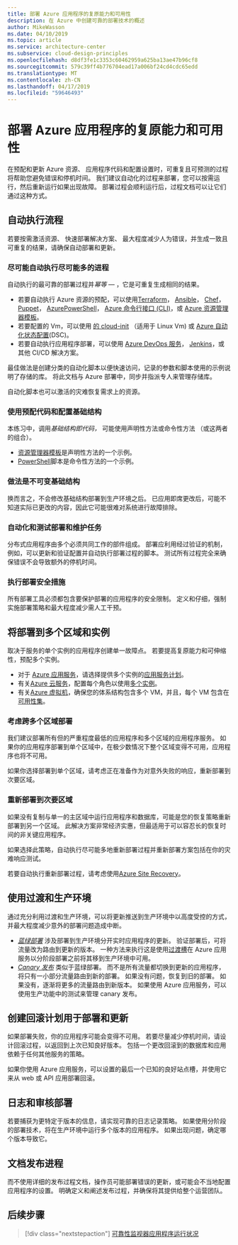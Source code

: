 ```yaml
---
title: 部署 Azure 应用程序的复原能力和可用性
description: 在 Azure 中创建可靠的部署技术的概述
author: MikeWasson
ms.date: 04/10/2019
ms.topic: article
ms.service: architecture-center
ms.subservice: cloud-design-principles
ms.openlocfilehash: d8df3fe1c3353c60462959a625ba13ae47b96cf8
ms.sourcegitcommit: 579c39ff4b776704ead17a006bf24cd4cdc65edd
ms.translationtype: MT
ms.contentlocale: zh-CN
ms.lasthandoff: 04/17/2019
ms.locfileid: "59646493"
---
```

# <a name="deploying-azure-applications-for-resiliency-and-availability"></a>部署 Azure 应用程序的复原能力和可用性

在预配和更新 Azure 资源、 应用程序代码和配置设置时，可重复且可预测的过程将帮助您避免错误和停机时间。 我们建议自动化的过程来部署，您可以按需运行，然后重新运行如果出现故障。 部署过程会顺利运行后，过程文档可以让它们通过这种方式。

## <a name="automate-processes"></a>自动执行流程

若要按需激活资源、 快速部署解决方案、 最大程度减少人为错误，并生成一致且可重复的结果，请确保自动部署和更新。

### <a name="automate-as-many-processes-as-possible"></a>尽可能自动执行尽可能多的进程

自动执行的最可靠的部署过程并*幂等* &mdash; ，它是可重复生成相同的结果。

- 若要自动执行 Azure 资源的预配，可以使用[Terraform](/azure/virtual-machines/windows/infrastructure-automation#terraform)， [Ansible](/azure/virtual-machines/windows/infrastructure-automation#ansible)， [Chef](/azure/virtual-machines/windows/infrastructure-automation#chef)， [Puppet](/azure/virtual-machines/windows/infrastructure-automation#puppet)， [AzurePowerShell](/powershell/azure/overview)， [Azure 命令行接口 (CLI)](/cli/azure)，或 [Azure 资源管理器模板](/azure/azure-resource-manager/resource-group-overview#template-deployment)。
- 若要配置的 Vm，可以使用 [的 cloud-init](/azure/virtual-machines/windows/infrastructure-automation#cloud-init) （适用于 Linux Vm) 或 [Azure 自动化状态配置](/azure/automation/automation-dsc-overview)(DSC)。
- 若要自动执行应用程序部署，可以使用 [Azure DevOps 服务](/azure/virtual-machines/windows/infrastructure-automation#azure-devops-services)， [Jenkins](/azure/virtual-machines/windows/infrastructure-automation#jenkins)，或其他 CI/CD 解决方案。

最佳做法是创建分类的自动化脚本以便快速访问，记录的参数和脚本使用的示例说明了存储的库。 将此文档与 Azure 部署中，同步并指派专人来管理存储库。

自动化脚本也可以激活的灾难恢复需求上的资源。

### <a name="use-code-to-provision-and-configure-infrastructure"></a>使用预配代码和配置基础结构

本练习中，调用*基础结构即代码，* 可能使用声明性方法或命令性方法 （或这两者的组合）。

- [资源管理器模板](/azure/azure-resource-manager/resource-group-overview#template-deployment)是声明性方法的一个示例。
- [PowerShell](/powershell/azure/overview)脚本是命令性方法的一个示例。

### <a name="practice-immutable-infrastructure"></a>做法是不可变基础结构

换而言之，不会修改基础结构部署到生产环境之后。 已应用即席更改后，可能不知道实际已更改的内容，因此它可能很难对系统进行故障排除。

### <a name="automate-and-test-deployment-and-maintenance-tasks"></a>自动化和测试部署和维护任务

分布式应用程序由多个必须共同工作的部件组成。 部署应利用经过验证的机制，例如，可以更新和验证配置并自动执行部署过程的脚本。 测试所有过程完全来确保错误不会导致额外的停机时间。

### <a name="implement-deployment-security-measures"></a>执行部署安全措施

所有部署工具必须都包含要保护部署的应用程序的安全限制。 定义和仔细，强制实施部署策略和最大程度减少需人工干预。

## <a name="deploy-to-multiple-regions-and-instances"></a>将部署到多个区域和实例

取决于服务的单个实例的应用程序创建单一故障点。 若要提高复原能力和可伸缩性，预配多个实例。

- 对于 [Azure 应用服务](/azure/app-service/app-service-value-prop-what-is/)，请选择提供多个实例的[应用服务计划](/azure/app-service/azure-web-sites-web-hosting-plans-in-depth-overview/)。
- 有关[Azure 云服务](/azure/cloud-services/cloud-services-choose-me)，配置每个角色以使用[多个实例](/azure/cloud-services/cloud-services-choose-me/#scaling-and-management)。
- 有关[Azure 虚拟机](/azure/virtual-machines/virtual-machines-windows-about/?toc=%2fazure%2fvirtual-machines%2fwindows%2ftoc.json)，确保您的体系结构包含多个 VM，并且，每个 VM 包含在[可用性集](/azure/virtual-machines/virtual-machines-windows-manage-availability/)。

### <a name="consider-deploying-across-multiple-regions"></a>考虑跨多个区域部署

我们建议部署所有但的严重程度最低的应用程序和多个区域的应用程序服务。 如果你的应用程序部署到单个区域中，在极少数情况下整个区域变得不可用，应用程序也将不可用。

如果你选择部署到单个区域，请考虑正在准备作为对意外失败的响应，重新部署到次要区域。

### <a name="redeploy-to-a-secondary-region"></a>重新部署到次要区域

如果没有复制与单一的主区域中运行应用程序和数据库，可能是您的恢复策略重新部署到另一个区域。 此解决方案非常经济实惠，但最适用于可以容忍长的恢复时间的非关键应用程序。

如果选择此策略，自动执行尽可能多地重新部署过程并重新部署方案包括在你的灾难响应测试。

若要自动执行重新部署过程，请考虑使用[Azure Site Recovery](/azure/site-recovery/)。

## <a name="use-staging-and-production-environments"></a>使用过渡和生产环境

通过充分利用过渡和生产环境，可以将更新推送到生产环境中以高度受控的方式，并最大程度减少意外的部署问题造成中断。

- [*蓝绿部署*](https://martinfowler.com/bliki/BlueGreenDeployment.html) 涉及部署到生产环境分开实时应用程序的更新。 验证部署后，可将流量改为路由到更新的版本。 一种方法来执行这是使用[过渡槽](/azure/app-service/web-sites-staged-publishing)在 Azure 应用服务以分阶段部署之前将其移到生产环境中可用。
- [*Canary 发布*](https://martinfowler.com/bliki/CanaryRelease.html) 类似于蓝绿部署。 而不是所有流量都切换到更新的应用程序，将只有一小部分流量路由到新的部署。 如果没有问题，恢复到旧的部署。 如果没有，逐渐将更多的流量路由到新版本。 如果使用 Azure 应用服务，可以使用生产功能中的测试来管理 canary 发布。

## <a name="create-a-rollback-plan-for-deployment-and-updates"></a>创建回滚计划用于部署和更新

如果部署失败，你的应用程序可能会变得不可用。 若要尽量减少停机时间，请设计回滚过程，以返回到上次已知良好版本。 包括一个更改回滚到的数据库和应用依赖于任何其他服务的策略。

如果你使用 Azure 应用服务，可以设置的最后一个已知的良好站点槽，并使用它来从 web 或 API 应用部署回滚。

## <a name="log-and-audit-deployments"></a>日志和审核部署

若要捕获为更特定于版本的信息，请实现可靠的日志记录策略。 如果使用分阶段的部署技术，将在生产环境中运行多个版本的应用程序。 如果出现问题，确定哪个版本导致它。

## <a name="document-release-processes"></a>文档发布进程

而不使用详细的发布过程文档，操作员可能部署错误的更新，或可能会不当地配置应用程序的设置。 明确定义和阐述发布过程，并确保将其提供给整个运营团队。

## <a name="next-steps"></a>后续步骤

> [!div class="nextstepaction"]
> [可靠性监视器应用程序运行状况](./monitoring.md)
